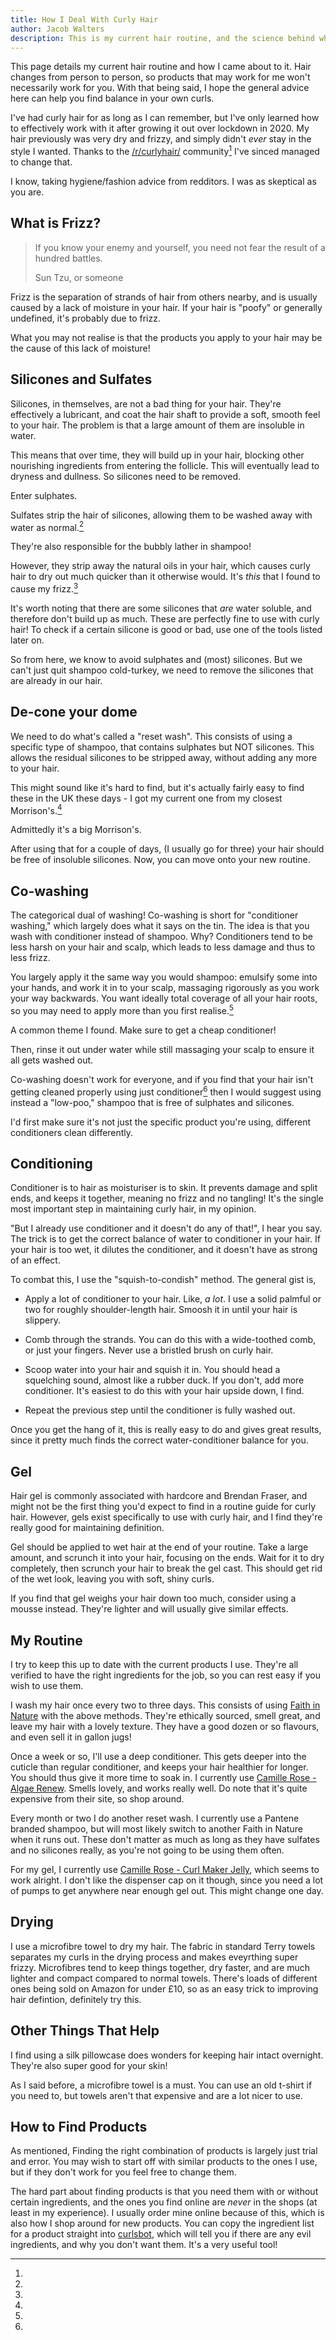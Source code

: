 ```yaml
---
title: How I Deal With Curly Hair
author: Jacob Walters
description: This is my current hair routine, and the science behind why it works.
---
```


This page details my current hair routine
and how I came about to it.
Hair changes from person to person,
so products that may work for me
won't necessarily work for you.
With that being said,
I hope the general advice here
can help you find balance in your own curls.

I've had curly hair for as long as I can remember,
but I've only learned how to effectively work with it
after growing it out over lockdown in 2020.
My hair previously was very dry
and frizzy,
and simply didn't *ever* stay in the style I wanted.
Thanks to the
[/r/curlyhair/](https://reddit.com/r/curlyhair)
community[^reddit]
I've sinced managed to change that.

[^reddit]:
I know,
taking hygiene/fashion advice from redditors.
I was as skeptical as you are.

## What is Frizz?
> If you know your enemy and yourself,
you need not fear the result
of a hundred battles.
><footer>Sun Tzu, or someone</footer>

Frizz is the separation of strands of hair
from others nearby,
and is usually caused by
a lack of moisture in your hair.
If your hair is "poofy" or generally undefined,
it's probably due to frizz.

What you may not realise
is that the products you apply to your hair
may be the cause of this lack of moisture!

## Silicones and Sulfates
Silicones, in themselves,
are not a bad thing for your hair.
They're effectively a lubricant,
and coat the hair shaft
to provide a soft, smooth feel to your hair.
The problem is that a large amount of them
are insoluble in water.

This means that over time,
they will build up in your hair,
blocking other nourishing ingredients
from entering the follicle.
This will eventually lead to dryness and dullness.
So silicones need to be removed.

Enter sulphates.

Sulfates strip the hair of silicones,
allowing them to be washed away with water as normal.[^lather]

[^lather]:
They're also responsible for the bubbly lather in shampoo!

However, they strip away the natural oils in your hair,
which causes curly hair to dry out
much quicker than it otherwise would.
It's *this* that I found to cause my frizz.[^soluble]

[^soluble]:
It's worth noting that there are some silicones
that *are* water soluble,
and therefore don't build up as much.
These are perfectly fine to use with curly hair!
To check if a certain silicone is good or bad,
use one of the tools listed later on.

So from here, we know to avoid sulphates and
(most) silicones.
But we can't just quit shampoo cold-turkey,
we need to remove the silicones
that are already in our hair.

## De-cone your dome
We need to do what's called a "reset wash".
This consists of using a specific type of shampoo,
that contains sulphates but NOT silicones.
This allows the residual silicones
to be stripped away,
without adding any more to your hair.

This might sound like it's hard to find,
but it's actually fairly easy to find these
in the UK these days -
I got my current one from my closest Morrison's.[^morrisons]

[^morrisons]:
Admittedly it's a big Morrison's.

After using that for a couple of days,
(I usually go for three)
your hair should be free of insoluble silicones.
Now, you can move onto your new routine.

## Co-washing
The categorical dual of washing!
Co-washing is short for "conditioner washing,"
which largely does what it says on the tin.
The idea is that you wash with conditioner
instead of shampoo.
Why?
Conditioners tend to be less harsh on your
hair and scalp, which leads to less damage
and thus to less frizz.

You largely apply it the same way you would shampoo:
emulsify some into your hands,
and work it in to your scalp,
massaging rigorously as you work your way backwards.
You want ideally total coverage of all your hair roots,
so you may need to apply more than you first realise.[^cheap]

[^cheap]:
A common theme I found. Make sure to get a cheap conditioner!

Then, rinse it out under water
while still massaging your scalp
to ensure it all gets washed out.

Co-washing doesn't work for everyone,
and if you find that your hair isn't getting
cleaned properly using just conditioner[^lowpoo]
then I would suggest using instead a "low-poo,"
shampoo that is free of sulphates and silicones.

[^lowpoo]:
I'd first make sure it's not just the specific product you're using,
different conditioners clean differently.

## Conditioning
Conditioner is to hair as moisturiser is to skin.
It prevents damage and split ends,
and keeps it together,
meaning no frizz and no tangling!
It's the single most important step in
maintaining curly hair,
in my opinion.

"But I already use conditioner and it doesn't do any of that!",
I hear you say.
The trick is to get the correct balance of
water to conditioner in your hair.
If your hair is too wet,
it dilutes the conditioner,
and it doesn't have as strong of an effect.

To combat this, I use the "squish-to-condish" method.
The general gist is,
- Apply a lot of conditioner to your hair.
Like, *a lot*.
I use a solid palmful or two for roughly shoulder-length hair.
Smoosh it in until your hair is slippery.

- Comb through the strands.
You can do this with a wide-toothed comb,
or just your fingers.
Never use a bristled brush on curly hair.

- Scoop water into your hair and squish it in.
You should head a squelching sound,
almost like a rubber duck.
If you don't, add more conditioner.
It's easiest to do this with
your hair upside down, I find.

- Repeat the previous step until
the conditioner is fully washed out.

Once you get the hang of it,
this is really easy to do
and gives great results,
since it pretty much finds
the correct water-conditioner balance for you.

## Gel
Hair gel is commonly associated with
hardcore and Brendan Fraser,
and might not be the first thing you'd
expect to find in a routine guide for curly hair.
However, gels exist specifically to use with curly hair,
and I find they're really good for 
maintaining definition.

Gel should be applied to wet hair
at the end of your routine.
Take a large amount,
and scrunch it into your hair,
focusing on the ends.
Wait for it to dry completely,
then scrunch your hair to break the gel cast.
This should get rid of the wet look,
leaving you with soft, shiny curls.

If you find that gel weighs your hair down too much,
consider using a mousse instead.
They're lighter and will usually give similar effects.

## My Routine
I try to keep this up to date with the current products I use.
They're all verified to have the right ingredients for the job,
so you can rest easy if you wish to use them.

I wash my hair once every two to three days.
This consists of using
[Faith in Nature](https://www.faithinnature.co.uk/collections/conditioner)
with the above methods.
They're ethically sourced,
smell great,
and leave my hair with a lovely texture.
They have a good dozen or so flavours,
and even sell it in gallon jugs!

Once a week or so, I'll use a deep conditioner.
This gets deeper into the cuticle than regular conditioner,
and keeps your hair healthier for longer.
You should thus give it more time to soak in.
I currently use
[Camille Rose - Algae Renew](https://www.camillerose.com/collections/deep-conditioners/products/algae-renew-deep-conditioning-max).
Smells lovely,
and works really well.
Do note that it's quite expensive from their site, so shop around.

Every month or two I do another reset wash.
I currently use a Pantene branded shampoo,
but will most likely switch to another Faith in Nature
when it runs out.
These don't matter as much
as long as they have sulfates and no silicones
really, as you're not going to be using them often.

For my gel, I currently use
[Camille Rose - Curl Maker Jelly](https://www.camillerose.com/products/curl-maker),
which seems to work alright.
I don't like the dispenser cap on it though,
since you need a lot of pumps to get anywhere near enough gel out.
This might change one day.

## Drying
I use a microfibre towel to dry my hair.
The fabric in standard Terry towels
separates my curls in the drying process and makes eveyrthing super frizzy.
Microfibres tend to keep things together,
dry faster, and are much lighter and compact compared to normal towels.
There's loads of different ones being sold on Amazon
for under £10, so as an easy trick to improving hair defintion,
definitely try this.

## Other Things That Help
I find using a silk pillowcase
does wonders for keeping hair intact overnight.
They're also super good for your skin!

As I said before, a microfibre towel is a must.
You can use an old t-shirt if you need to,
but towels aren't that expensive and are a lot nicer to use.

## How to Find Products
As mentioned,
Finding the right combination of products is
largely just trial and error.
You may wish to start off with similar products to the ones I use,
but if they don't work for you feel free to change them.

The hard part about finding products is that
you need them with or without certain ingredients,
and the ones you find online are *never* in the shops
(at least in my experience).
I usually order mine online because of this,
which is also how I shop around for new products.
You can copy the ingredient list for a product
straight into
[curlsbot](https://curlsbot.com/),
which will tell you if there are any evil ingredients,
and why you don't want them.
It's a very useful tool!
